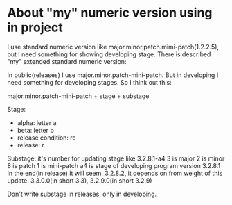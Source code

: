 # About "my" numeric version using in project

I use standard numeric version like major.minor.patch.mimi-patch(1.2.2.5), but I need something for showing 
developing stage. There is described "my" extended standard numeric version:

In public(releases) I use major.minor.patch-mini-patch. But in developing I need something for developing stages.
So I think out this:

major.minor.patch-mini-patch + stage + substage

Stage: 
- alpha: letter a
- beta: letter b
- release condition: rc
- release: r

Substage: it's number for updating stage like 3.2.8.1-a4
3 is major
2 is minor 
8 is patch
1 is mini-patch
a4 is stage of developing program version 3.2.8.1
In the end(in release) it will seem: 3.2.8.2, it depends on from weight of this update.
3.3.0.0(in short 3.3), 3.2.9.0(in short 3.2.9)

Don't write substage in releases, only in developing.
